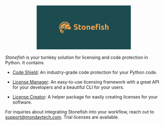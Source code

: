 <p align="center">
  <a href="https://github.com/stonefish-dev"><img alt="stonefish" src="https://raw.githubusercontent.com/stonefish-dev/.github/main/images/stonefish-logo.svg" width="60%"></a>
</p>

_Stonefish_ is your turnkey solution for licensing and code protection in
Python. It contains

- [Code Shield](https://github.com/stonefish-dev/code-shield):
  An industry-grade code protection for your Python code.

- [License Manager](https://github.com/stonefish-dev/license-manager):
  An easy-to-use licensing framework with a great API for your developers and
  a beautiful CLI for your users.

- [License Creator](https://github.com/stonefish-dev/license-creator):
  A helper package for easily creating licenses for your software.

For inquiries about integrating Stonefish into your workflow, reach out to
support@mondaytech.com. Trial licenses are available.
